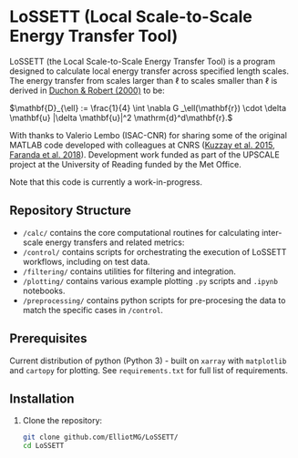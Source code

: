 # LoSSETT (Local Scale-to-Scale Energy Transfer Tool)

LoSSETT (the Local Scale-to-Scale Energy Transfer Tool) is a program designed to calculate local energy transfer across specified length scales. The energy transfer from scales larger than $\ell$ to scales smaller than $\ell$ is derived in [Duchon & Robert (2000)](https://iopscience.iop.org/article/10.1088/0951-7715/13/1/312) to be:

$\mathbf{D}_{\ell} := \frac{1}{4} \int \nabla G _\ell(\mathbf{r}) \cdot \delta \mathbf{u} |\delta \mathbf{u}|^2 \mathrm{d}^d\mathbf{r}.$

With thanks to Valerio Lembo (ISAC-CNR) for sharing some of the original MATLAB code developed with colleagues at CNRS ([Kuzzay et al. 2015](https://pubs.aip.org/aip/pof/article-abstract/27/7/075105/103779), [Faranda et al. 2018](https://journals.ametsoc.org/view/journals/atsc/75/7/jas-d-17-0114.1.xml)). Development work funded as part of the UPSCALE project at the University of Reading funded by the Met Office.

Note that this code is currently a work-in-progress.

## Repository Structure

* `/calc/` contains the core computational routines for calculating inter-scale energy transfers and related metrics:
* `/control/` contains scripts for orchestrating the execution of LoSSETT workflows, including on test data.
* `/filtering/` contains utilities for filtering and integration.
* `/plotting/` contains various example plotting `.py` scripts and `.ipynb` notebooks.
* `/preprocessing/` contains python scripts for pre-procesing the data to match the specific cases in `/control`.

## Prerequisites
Current distribution of python (Python 3) - built on `xarray` with `matplotlib` and `cartopy` for plotting. See `requirements.txt` for full list of requirements.

## Installation

1. Clone the repository:
   ```bash
   git clone github.com/ElliotMG/LoSSETT/
   cd LoSSETT
